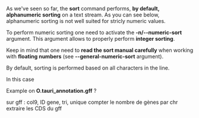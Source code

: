 <script>
import Quiz from "components/Quiz.svelte";
import Execute from "components/Execute.svelte";
</script>

As we've seen so far, the **sort** command performs, **by default, alphanumeric sorting** on a text stream. As you can see below, alphanumeric sorting is not well suited for stricly numeric values.

<Execute command="echo -e '1\n100\n2\n3\n200\n20\n10' | sort" />

To perform numeric sorting one need to activate the **-n/--numeric-sort** argument. This argument allows to properly perform **integer sorting**. 

<Execute command="echo -e '1\n100\n2\n3\n200\n20\n10' | sort -n " />

Keep in mind that one need to **read the sort manual carefully** when working with **floating numbers** (see **--general-numeric-sort** argument).

By default, sorting is performed based on all characters in the line.







In this case

Example on **O.tauri_annotation.gff** ?


sur gff : col9, ID gene, tri, unique
compter le nombre de gènes par chr
extraire les CDS du gff

<Execute command='cut -f 9 ~/dubii/study-cases/Escherichia_coli/Escherichia_coli_str_k_12_substr_mg1655.ASM584v2.37.chromosome.Chromosome.gff3 | cut -d ";" -f 1 | grep "ID=gene" | sort -u | wc -l' />
